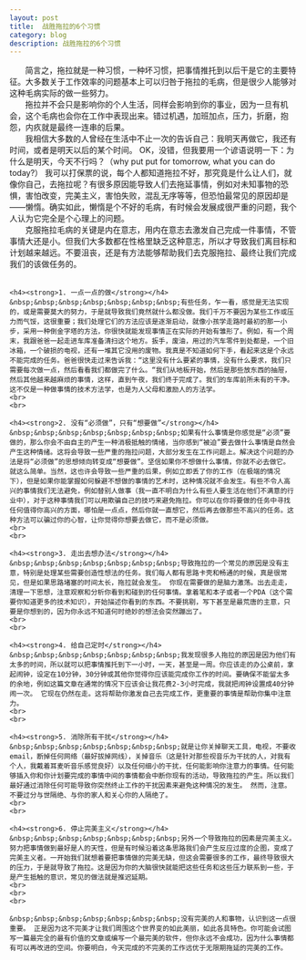 ```yaml
---
layout: post
title:  战胜拖拉的6个习惯  
category: blog
description: 战胜拖拉的6个习惯
---
```

<div class="container">
<p>
	&nbsp;&nbsp;&nbsp;&nbsp;&nbsp;&nbsp;&nbsp;简言之，拖拉就是一种习惯，一种坏习惯，把事情推托到以后干是它的主要特征。大多数关于工作效率的问题基本上可以归咎于拖拉的毛病，但是很少人能够对这种毛病实际的做一些努力。
	<br>
	&nbsp;&nbsp;&nbsp;&nbsp;&nbsp;&nbsp;&nbsp;拖拉并不会只是影响你的个人生活，同样会影响到你的事业，因为一旦有机会，这个毛病也会你在工作中表现出来。错过机遇，加班加点，压力，折磨，抱怨，内疚就是最终一连串的后果。
	<br>
	&nbsp;&nbsp;&nbsp;&nbsp;&nbsp;&nbsp;&nbsp;我相信大多数的人曾经在生活中不止一次的告诉自己：我明天再做它，我还有时间，或者是明天以后的某个时间。 OK，没错，但我要用一个谚语说明一下：为什么是明天，今天不行吗？（why put put for tomorrow, what you can do today?） 我可以打保票的说，每个人都知道拖拉不好，那究竟是什么让人们，就像你自己，去拖拉呢？有很多原因能导致人们去拖延事情，例如对未知事物的恐惧，害怕改变，完美主义，害怕失败，混乱无序等等，但恐怕最常见的原因却是——懒惰。确实如此，懒惰是个不好的毛病，有时候会发展成很严重的问题，我个人认为它完全是个心理上的问题。
	<br>
	&nbsp;&nbsp;&nbsp;&nbsp;&nbsp;&nbsp;&nbsp;克服拖拉毛病的关键是内在意志，用内在意志去激发自己完成一件事情，不管事情大还是小。但我们大多数都在性格里缺乏这种意志，所以才导致我们离目标和计划越来越远。不要沮丧，还是有方法能够帮助我们去克服拖拉、最终让我们完成我们的该做任务的。
	<br>
	<br>

	<h4><strong>1. 一点一点的做</strong></h4>
	&nbsp;&nbsp;&nbsp;&nbsp;&nbsp;&nbsp;&nbsp;有些任务，乍一看，感觉是无法实现的，或是需要莫大的努力，于是就导致我们竟然就什么都没做。我们千万不要因为某些工作或压力而气馁，这很重要；我们处理它们的方法应该是逐渐启动，就像小孩学走路时最初的那一小步，采用一种倒金字塔的方法，你很快就能发现事情正在实际的开始有雏形了。例如，有一个周末，我跟爸爸一起走进车库准备清扫这个地方。扳手，废油，用过的汽车零件到处都是，一个旧冰箱，一个破损的电视，还有一堆其它没用的废物。我真是不知道如何下手，看起来这是个永远不能完成的任务。爸爸很快走过来告诉我：“这里没有什么要紧的事情，没有什么要求，我们只需要每次做一点，然后看看我们都做完了什么。“我们从地板开始，然后是那些放东西的抽屉，然后其他越来越麻烦的事情，这样，直到午夜，我们终于完成了。我们的车库前所未有的干净。 这不仅是一种做事情的技术方法学，也是为人父母和激励人的方法学。
	<br>
	<br>

	<h4><strong>2. 没有“必须做”，只有“想要做”</strong></h4>
	&nbsp;&nbsp;&nbsp;&nbsp;&nbsp;&nbsp;&nbsp;如果有什么事情是你感觉是“必须”要做的，那么你会不由自主的产生一种消极抵触的情绪，当你感到“被迫”要去做什么事情是自然会产生这种情绪。这将会导致一些严重的拖拉问题，大部分发生在工作问题上。解决这个问题的办法是将“必须做”的思想倾向转变成“想要做”。坚信如果你不想做什么事情，你就不必去做它。 就这么简单。当然，这也许会导致一些严重的后果，例如立即丢了你的工作（在极端的情况下），但是如果你能掌握如何躲避不想做的事情的艺术时，这种情况就不会发生。有些不令人高兴的事情我们无法避免，例如替别人做事（我一直不明白为什么有些人要生活在他们不满意的行业中），对于这种事情我们可以用欺骗自己的技巧来避免拖拉。你可以在你将要做的任务中寻找任何值得你高兴的方面，哪怕是一点点，然后你就一直想它，然后再去做那些不高兴的任务。这种方法可以骗过你的心智，让你觉得你想要去做它，而不是必须做。
	<br>
	<br>

	<h4><strong>3. 走出去想办法</strong></h4>
	&nbsp;&nbsp;&nbsp;&nbsp;&nbsp;&nbsp;&nbsp;导致拖拉的一个常见的原因是没有主意，特别是处理某些需要创造性想法的任务。我们每人都有思路卡壳和畅通的时候，真是很常见，但是如果思路堵塞的时间太长，拖拉就会发生。 你现在需要做的是脑力激荡。出去走走，清理一下思想，注意观察和分析你看到和碰到的任何事情。拿着笔和本子或者一个PDA（这个需要你知道更多的技术知识），开始描述你看到的东西。不要挑剔，写下甚至是最荒唐的主意，只要是你想到的，因为你永远不知道何时绝妙的想法会突然蹦出了。
	<br>
	<br>

	<h4><strong>4. 给自己定时</strong></h4>
	&nbsp;&nbsp;&nbsp;&nbsp;&nbsp;&nbsp;&nbsp;我发现很多人拖拉的原因是因为他们有太多的时间，所以就可以把事情推托到下一小时，一天，甚至是一周。你应该走的办公桌前，拿起闹钟，设定在10分钟，30分钟或其他你觉得你应该能完成你工作的时间。要确保不能留太多的余地，例如这篇文章在通常的情况下应该会让我花费2-3小时完成，我就把闹钟设置成40分钟闹一次。 它现在仍然在走。这将帮助你激发自己去完成工作，更重要的事情是帮助你集中注意力。
	<br>
	<br>

	<h4><strong>5. 消除所有干扰</strong></h4>
	&nbsp;&nbsp;&nbsp;&nbsp;&nbsp;&nbsp;&nbsp;就是让你关掉聊天工具，电视，不要收email，断掉任何网络（最好拔掉网线），关掉音乐（这是针对那些视音乐为干扰的人，对我有个人，我戴着耳麦听音乐感觉良好）以及任何细小的干扰，任何能影响你注意力的事情。任何能够插入你和你计划要完成的事情中间的事情都会中断你现有的活动，导致拖拉的产生。所以我们最好通过消除任何可能导致你突然终止工作的干扰因素来避免这种情况的发生。 然而，注意。不要过分与世隔绝、与你的家人和关心你的人隔绝了。
	<br>
	<br>

	<h4><strong>6. 停止完美主义</strong></h4>
	&nbsp;&nbsp;&nbsp;&nbsp;&nbsp;&nbsp;&nbsp;另外一个导致拖拉的因素是完美主义。 努力把事情做到最好是人的天性，但是有时候沿着这条思路我们会产生反应过度的企图，变成了完美主义者。一开始我们就想着要把事情做的完美无缺，但这会需要很多的工作，最终导致很大的压力，于是就导致了拖拉。这是因为你的大脑很快就能把这些任务和这些压力联系到一些，于是产生抵触的意识，常见的做法就是推迟延期。	
	<br>
	<br>
	<br>

	&nbsp;&nbsp;&nbsp;&nbsp;&nbsp;&nbsp;&nbsp;没有完美的人和事物，认识到这一点很重要。 正是因为这不完美才让我们周围这个世界变的如此美丽，如此各具特色。你可能会试图写一篇最完全的最有价值的文章或编写一个最完美的软件，但你永远不会成功，因为什么事情都有可以再改进的空间。你要明白，今天完成的不完美的工作远优于无限期拖延的完美的工作。
</p>


</div>